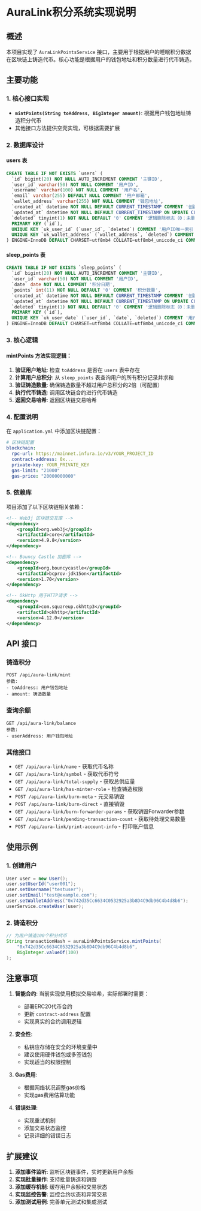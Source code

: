 # AuraLink积分系统实现说明

## 概述

本项目实现了 `AuraLinkPointsService` 接口，主要用于根据用户的睡眠积分数据在区块链上铸造代币。核心功能是根据用户的钱包地址和积分数量进行代币铸造。

## 主要功能

### 1. 核心接口实现

- **`mintPoints(String toAddress, BigInteger amount)`**: 根据用户钱包地址铸造积分代币
- 其他接口方法提供空壳实现，可根据需要扩展

### 2. 数据库设计

#### users 表
```sql
CREATE TABLE IF NOT EXISTS `users` (
  `id` bigint(20) NOT NULL AUTO_INCREMENT COMMENT '主键ID',
  `user_id` varchar(50) NOT NULL COMMENT '用户ID',
  `username` varchar(100) NOT NULL COMMENT '用户名',
  `email` varchar(255) DEFAULT NULL COMMENT '用户邮箱',
  `wallet_address` varchar(255) NOT NULL COMMENT '钱包地址',
  `created_at` datetime NOT NULL DEFAULT CURRENT_TIMESTAMP COMMENT '创建时间',
  `updated_at` datetime NOT NULL DEFAULT CURRENT_TIMESTAMP ON UPDATE CURRENT_TIMESTAMP COMMENT '更新时间',
  `deleted` tinyint(1) NOT NULL DEFAULT '0' COMMENT '逻辑删除标志（0：未删除，1：已删除）',
  PRIMARY KEY (`id`),
  UNIQUE KEY `uk_user_id` (`user_id`, `deleted`) COMMENT '用户ID唯一索引',
  UNIQUE KEY `uk_wallet_address` (`wallet_address`, `deleted`) COMMENT '钱包地址唯一索引'
) ENGINE=InnoDB DEFAULT CHARSET=utf8mb4 COLLATE=utf8mb4_unicode_ci COMMENT='用户表';
```

#### sleep_points 表
```sql
CREATE TABLE IF NOT EXISTS `sleep_points` (
  `id` bigint(20) NOT NULL AUTO_INCREMENT COMMENT '主键ID',
  `user_id` varchar(50) NOT NULL COMMENT '用户ID',
  `date` date NOT NULL COMMENT '积分日期',
  `points` int(11) NOT NULL DEFAULT '0' COMMENT '积分数量',
  `created_at` datetime NOT NULL DEFAULT CURRENT_TIMESTAMP COMMENT '创建时间',
  `updated_at` datetime NOT NULL DEFAULT CURRENT_TIMESTAMP ON UPDATE CURRENT_TIMESTAMP COMMENT '更新时间',
  `deleted` tinyint(1) NOT NULL DEFAULT '0' COMMENT '逻辑删除标志（0：未删除，1：已删除）',
  PRIMARY KEY (`id`),
  UNIQUE KEY `uk_user_date` (`user_id`, `date`, `deleted`) COMMENT '用户ID和日期唯一索引'
) ENGINE=InnoDB DEFAULT CHARSET=utf8mb4 COLLATE=utf8mb4_unicode_ci COMMENT='睡眠积分表';
```

### 3. 核心逻辑

#### mintPoints 方法实现逻辑：

1. **验证用户地址**: 检查 `toAddress` 是否在 `users` 表中存在
2. **计算用户总积分**: 从 `sleep_points` 表查询用户的所有积分记录并求和
3. **验证铸造数量**: 确保铸造数量不超过用户总积分的2倍（可配置）
4. **执行代币铸造**: 调用区块链合约进行代币铸造
5. **返回交易哈希**: 返回区块链交易哈希

### 4. 配置说明

在 `application.yml` 中添加区块链配置：

```yaml
# 区块链配置
blockchain:
  rpc-url: https://mainnet.infura.io/v3/YOUR_PROJECT_ID
  contract-address: 0x...
  private-key: YOUR_PRIVATE_KEY
  gas-limit: "21000"
  gas-price: "20000000000"
```

### 5. 依赖库

项目添加了以下区块链相关依赖：

```xml
<!-- Web3j 区块链交互库 -->
<dependency>
    <groupId>org.web3j</groupId>
    <artifactId>core</artifactId>
    <version>4.9.8</version>
</dependency>

<!-- Bouncy Castle 加密库 -->
<dependency>
    <groupId>org.bouncycastle</groupId>
    <artifactId>bcprov-jdk15on</artifactId>
    <version>1.70</version>
</dependency>

<!-- OkHttp 用于HTTP请求 -->
<dependency>
    <groupId>com.squareup.okhttp3</groupId>
    <artifactId>okhttp</artifactId>
    <version>4.12.0</version>
</dependency>
```

## API 接口

### 铸造积分
```
POST /api/aura-link/mint
参数:
- toAddress: 用户钱包地址
- amount: 铸造数量
```

### 查询余额
```
GET /api/aura-link/balance
参数:
- userAddress: 用户钱包地址
```

### 其他接口
- `GET /api/aura-link/name` - 获取代币名称
- `GET /api/aura-link/symbol` - 获取代币符号
- `GET /api/aura-link/total-supply` - 获取总供应量
- `GET /api/aura-link/has-minter-role` - 检查铸造权限
- `POST /api/aura-link/burn-meta` - 元交易销毁
- `POST /api/aura-link/burn-direct` - 直接销毁
- `GET /api/aura-link/burn-forwarder-params` - 获取销毁Forwarder参数
- `GET /api/aura-link/pending-transaction-count` - 获取待处理交易数量
- `POST /api/aura-link/print-account-info` - 打印账户信息

## 使用示例

### 1. 创建用户
```java
User user = new User();
user.setUserId("user001");
user.setUsername("testuser");
user.setEmail("test@example.com");
user.setWalletAddress("0x742d35Cc6634C0532925a3b8D4C9db96C4b4d8b6");
userService.createUser(user);
```

### 2. 铸造积分
```java
// 为用户铸造100个积分代币
String transactionHash = auraLinkPointsService.mintPoints(
    "0x742d35Cc6634C0532925a3b8D4C9db96C4b4d8b6", 
    BigInteger.valueOf(100)
);
```

## 注意事项

1. **智能合约**: 当前实现使用模拟交易哈希，实际部署时需要：
   - 部署ERC20代币合约
   - 更新 `contract-address` 配置
   - 实现真实的合约调用逻辑

2. **安全性**: 
   - 私钥应存储在安全的环境变量中
   - 建议使用硬件钱包或多签钱包
   - 实现适当的权限控制

3. **Gas费用**: 
   - 根据网络状况调整gas价格
   - 实现gas费用估算功能

4. **错误处理**: 
   - 实现重试机制
   - 添加交易状态监控
   - 记录详细的错误日志

## 扩展建议

1. **添加事件监听**: 监听区块链事件，实时更新用户余额
2. **实现批量操作**: 支持批量铸造和销毁
3. **添加缓存机制**: 缓存用户余额和交易状态
4. **实现监控告警**: 监控合约状态和异常交易
5. **添加测试用例**: 完善单元测试和集成测试
